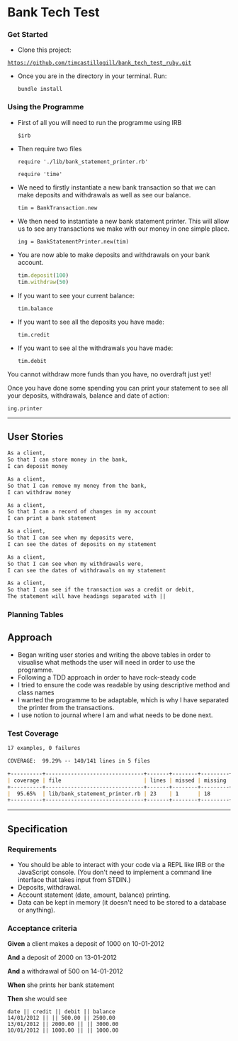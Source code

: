 # Bank Tech Test

### Get Started

- Clone this project:

[`https://github.com/timcastillogill/bank_tech_test_ruby.git`](https://github.com/timcastillogill/bank_tech_test_ruby.git)

- Once you are in the directory in your terminal. Run:

    `bundle install`

### Using the Programme

- First of all you will need to run the programme using IRB

    `$irb`

- Then require two files

    `require './lib/bank_statement_printer.rb'`

    `require 'time'`

- We need to firstly instantiate a new bank transaction so that we can make deposits and withdrawals as well as see our balance.

    `tim = BankTransaction.new`

- We then need to instantiate a new bank statement printer. This will allow us to see any transactions we make with our money in one simple place.

    `ing = BankStatementPrinter.new(tim)`

- You are now able to make deposits and withdrawals on your bank account.

    ```ruby
    tim.deposit(100)
    tim.withdraw(50)
    ```

- If you want to see your current balance:

    `tim.balance`

- If you want to see all the deposits you have made:

    `tim.credit`

- If you want to see al the withdrawals you have made:

    `tim.debit`

You cannot withdraw more funds than you have, no overdraft just yet!

Once you have done some spending you can print your statement to see all your deposits, withdrawals, balance and date of action: 

`ing.printer`

---

## User Stories

```markdown
As a client,
So that I can store money in the bank,
I can deposit money

As a client,
So that I can remove my money from the bank,
I can withdraw money

As a client,
So that I can a record of changes in my account
I can print a bank statement

As a client,
So that I can see when my deposits were,
I can see the dates of deposits on my statement

As a client,
So that I can see when my withdrawals were,
I can see the dates of withdrawals on my statement

As a client,
So that I can see if the transaction was a credit or debit,
The statement will have headings separated with ||
```
### Planning Tables



## Approach

- Began writing user stories and writing the above tables in order to visualise what methods the user will need in order to use the programme.
- Following a TDD approach in order to have rock-steady code
- I tried to ensure the code was readable by using descriptive method and class names
- I wanted the programme to be adaptable, which is why I have separated the printer from the transactions.
- I use notion to journal where I am and what needs to be done next.

### Test Coverage

```markdown
17 examples, 0 failures

COVERAGE:  99.29% -- 140/141 lines in 5 files

+----------+-------------------------------+-------+--------+---------+
| coverage | file                          | lines | missed | missing |
+----------+-------------------------------+-------+--------+---------+
|  95.65%  | lib/bank_statement_printer.rb | 23    | 1      | 18      |
+----------+-------------------------------+-------+--------+---------+
```

---

## **Specification**

### **Requirements**

- You should be able to interact with your code via a REPL like IRB or the JavaScript console. (You don't need to implement a command line interface that takes input from STDIN.)
- Deposits, withdrawal.
- Account statement (date, amount, balance) printing.
- Data can be kept in memory (it doesn't need to be stored to a database or anything).

### **Acceptance criteria**

**Given** a client makes a deposit of 1000 on 10-01-2012

**And** a deposit of 2000 on 13-01-2012

**And** a withdrawal of 500 on 14-01-2012

**When** she prints her bank statement

**Then** she would see

```
date || credit || debit || balance
14/01/2012 || || 500.00 || 2500.00
13/01/2012 || 2000.00 || || 3000.00
10/01/2012 || 1000.00 || || 1000.00
```